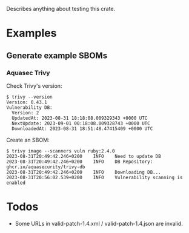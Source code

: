 Describes anything about testing this crate.

# Examples

## Generate example SBOMs

### Aquasec Trivy

Check Trivy's version:

```
$ trivy --version
Version: 0.43.1
Vulnerability DB:
  Version: 2
  UpdatedAt: 2023-08-31 18:18:08.009329343 +0000 UTC
  NextUpdate: 2023-09-01 00:18:08.009328743 +0000 UTC
  DownloadedAt: 2023-08-31 18:51:48.47415409 +0000 UTC
```

Create an SBOM:

```
$ trivy image --scanners vuln ruby:2.4.0
2023-08-31T20:49:42.246+0200	INFO	Need to update DB
2023-08-31T20:49:42.246+0200	INFO	DB Repository: ghcr.io/aquasecurity/trivy-db
2023-08-31T20:49:42.246+0200	INFO	Downloading DB...
2023-08-31T20:56:02.539+0200	INFO	Vulnerability scanning is enabled
```

# Todos

* Some URLs in valid-patch-1.4.xml / valid-patch-1.4.json are invalid.
